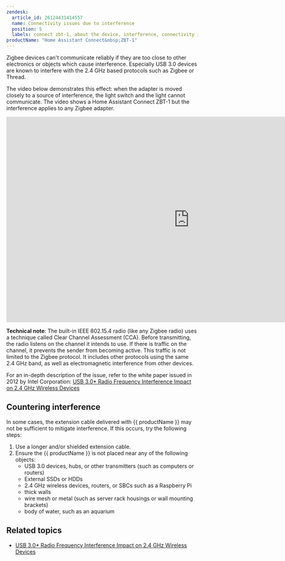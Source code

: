 ```yaml
---
zendesk:
  article_id: 26124431414557
  name: Connectivity issues due to interference
  position: 5
  labels: connect zbt-1, about the device, interference, connectivity issues
productName: "Home Assistant Connect&nbsp;ZBT-1"
---
```


Zigbee devices can't communicate reliably if they are too close to other electronics or objects which cause interference. Especially USB 3.0 devices are known to interfere with the 2.4&nbsp;GHz based protocols such as Zigbee or Thread.

The video below demonstrates this effect: when the adapter is moved closely to a source of interference, the light switch and the light cannot communicate. The video shows a Home Assistant Connect&nbsp;ZBT-1 but the interference applies to any Zigbee adapter.

<iframe width="960" height="540" src="https://www.youtube.com/embed/tHqZhNcFEvA" title="Demo: Zigbee interference caused by USB 3.0" frameborder="0" allow="accelerometer; autoplay; clipboard-write; encrypted-media; gyroscope; picture-in-picture; web-share" controls>
</iframe>

**Technical note**: The built-in IEEE&nbsp;802.15.4 radio (like any Zigbee radio) uses a technique called Clear Channel Assessment (CCA). Before transmitting, the radio listens on the channel it intends to use. If there is traffic on the channel, it prevents the sender from becoming active. This traffic is not limited to the Zigbee protocol. It includes other protocols using the same 2.4&nbsp;GHz band, as well as electromagnetic interference from other devices.

For an in-depth description of the issue, refer to the white paper issued in 2012 by Intel Corporation:
[USB 3.0* Radio Frequency Interference Impact on 2.4&nbsp;GHz Wireless Devices](https://www.usb.org/sites/default/files/327216.pdf)

## Countering interference

In some cases, the extension cable delivered with {{ productName }} may not be sufficient to mitigate interference. If this occurs, try the following steps:

1. Use a longer and/or shielded extension cable.
2. Ensure the {{ productName }} is not placed near any of the following objects:
   - USB&nbsp;3.0 devices, hubs, or other transmitters (such as computers or routers)
   - External SSDs or HDDs
   - 2.4&nbsp;GHz wireless devices, routers, or SBCs such as a Raspberry Pi
   - thick walls
   - wire mesh or metal (such as server rack housings or wall mounting brackets)
   - body of water, such as an aquarium

## Related topics

- [USB 3.0* Radio Frequency Interference Impact on 2.4&nbsp;GHz Wireless Devices](https://www.usb.org/sites/default/files/327216.pdf)